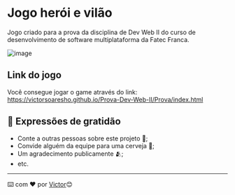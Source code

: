# Jogo herói e vilão

Jogo criado para a prova da disciplina de Dev Web II do curso de desenvolvimento de software multiplataforma da Fatec Franca.

![image](https://github.com/victorsoaresho/Prova-Dev-Web-II/assets/136899628/7af28b8c-7198-4060-8ad5-e2c997b2fe13)

## Link do jogo

Você consegue jogar o game através do link: https://victorsoaresho.github.io/Prova-Dev-Web-II/Prova/index.html

## 🎁 Expressões de gratidão

* Conte a outras pessoas sobre este projeto 📢;
* Convide alguém da equipe para uma cerveja 🍺;
* Um agradecimento publicamente 🫂;
* etc.

---
⌨️ com ❤️ por <a href="https://github.com/victorsoaresho" target="_blank">Victor<a/>😊
